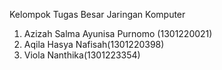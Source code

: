 Kelompok Tugas Besar Jaringan Komputer
1. Azizah Salma Ayunisa Purnomo (1301220021) 
2. Aqila Hasya Nafisah(1301220398)
3. Viola Nanthika(1301223354)

